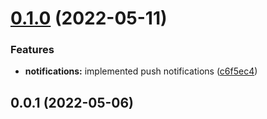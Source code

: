 # [0.1.0](https://github.com/broodd/nest-template/compare/v0.0.1...v0.1.0) (2022-05-11)


### Features

* **notifications:** implemented push notifications ([c6f5ec4](https://github.com/broodd/nest-template/commit/c6f5ec4c0b2751f59029e097bd7a4dba64c25615))



## 0.0.1 (2022-05-06)



